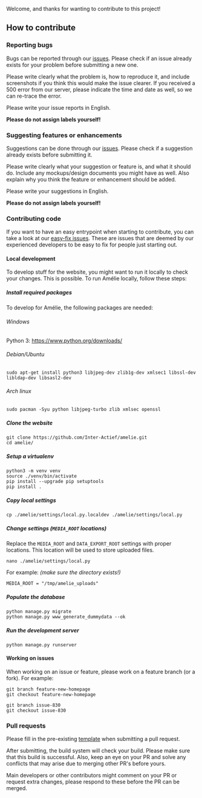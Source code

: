 Welcome, and thanks for wanting to contribute to this project!

## How to contribute

### Reporting bugs
Bugs can be reported through our [issues](https://github.com/Inter-Actief/amelie/issues). Please check if an issue already exists for your problem before submitting a new one.

Please write clearly what the problem is, how to reproduce it, and include screenshots if you think this would make the issue clearer. If you received a 500 error from our server, please indicate the time and date as well, so we can re-trace the error.

Please write your issue reports in English.

**Please do not assign labels yourself!**

### Suggesting features or enhancements
Suggestions can be done through our [issues](https://github.com/Inter-Actief/amelie/issues). Please check if a suggestion already exists before submitting it.

Please write clearly what your suggestion or feature is, and what it should do. Include any mockups/design documents you might have as well. Also explain why you think the feature or enhancement should be added.

Please write your suggestions in English.

**Please do not assign labels yourself!**

### Contributing code
If you want to have an easy entrypoint when starting to contribute, you can take a look at our [easy-fix issues](https://github.com/Inter-Actief/amelie/labels/easy-fix). These are issues that are deemed by our experienced developers to be easy to fix for people just starting out.

#### Local development
To develop stuff for the website, you might want to run it locally to check your changes. This is possible. To run Amélie locally, follow these steps:

##### Install required packages
To develop for Amélie, the following packages are needed:

###### Windows
Python 3: https://www.python.org/downloads/

###### Debian/Ubuntu
    sudo apt-get install python3 libjpeg-dev zlib1g-dev xmlsec1 libssl-dev libldap-dev libsasl2-dev

###### Arch linux
    sudo pacman -Syu python libjpeg-turbo zlib xmlsec openssl

##### Clone the website
    git clone https://github.com/Inter-Actief/amelie.git
    cd amelie/

##### Setup a virtualenv
    python3 -m venv venv
    source ./venv/bin/activate
    pip install --upgrade pip setuptools
    pip install .

##### Copy local settings
    cp ./amelie/settings/local.py.localdev ./amelie/settings/local.py

##### Change settings (`MEDIA_ROOT` locations)
Replace the `MEDIA_ROOT` and `DATA_EXPORT_ROOT` settings with proper locations. This location will be used to store uploaded files.

    nano ./amelie/settings/local.py

For example: *(make sure the directory exists!)*

    MEDIA_ROOT = "/tmp/amelie_uploads"

##### Populate the database
    python manage.py migrate
    python manage.py www_generate_dummydata --ok

##### Run the development server
    python manage.py runserver

#### Working on issues
When working on an issue or feature, please work on a feature branch (or a fork). For example:

    git branch feature-new-homepage
    git checkout feature-new-homepage

    git branch issue-830
    git checkout issue-830

### Pull requests
Please fill in the pre-existing [template](.github/PULL_REQUEST_TEMPLATE.md) when submitting a pull request.

After submitting, the build system will check your build. Please make sure that this build is successful. Also, keep an eye on your PR and solve any conflicts that may arise due to merging other PR's before yours.

Main developers or other contributors might comment on your PR or request extra changes, please respond to these before the PR can be merged.
